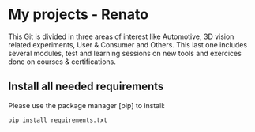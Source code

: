 # My projects - Renato

This Git is divided in three areas of interest like Automotive, 3D vision related experiments, User & Consumer and Others. This last one includes several modules, test and learning sessions on new tools and exercices done on courses & certifications.

## Install all needed requirements

Please use the package manager [pip] to install:

```bash
pip install requirements.txt
```
